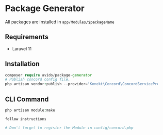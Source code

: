 # Package Generator

All packages are installed in `app/Modules/$packageName`

## Requirements
- Laravel 11

## Installation

```php
composer require avido/package-generator
# Publish concord config file.
php artisan vendor:publish --provider="Konekt\Concord\ConcordServiceProvider" --tag=config
```
## CLI Command

```php
php artisan module:make

follow instructions

# Don't forget to register the Module in config/concord.php
```
